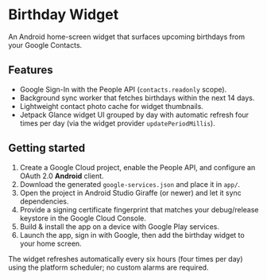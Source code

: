 # Birthday Widget

An Android home-screen widget that surfaces upcoming birthdays from your Google Contacts.

## Features
- Google Sign-In with the People API (`contacts.readonly` scope).
- Background sync worker that fetches birthdays within the next 14 days.
- Lightweight contact photo cache for widget thumbnails.
- Jetpack Glance widget UI grouped by day with automatic refresh four times per day (via the widget provider `updatePeriodMillis`).

## Getting started
1. Create a Google Cloud project, enable the People API, and configure an OAuth 2.0 **Android** client.
2. Download the generated `google-services.json` and place it in `app/`.
3. Open the project in Android Studio Giraffe (or newer) and let it sync dependencies.
4. Provide a signing certificate fingerprint that matches your debug/release keystore in the Google Cloud Console.
5. Build & install the app on a device with Google Play services.
6. Launch the app, sign in with Google, then add the birthday widget to your home screen.

The widget refreshes automatically every six hours (four times per day) using the platform scheduler; no custom alarms are required.
